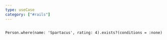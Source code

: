 ```yaml
---
type: useCase
category: ["#rails"]
---
```




```ad-example

Person.where(name: 'Spartacus', rating: 4).exists?(conditions = :none)
```



